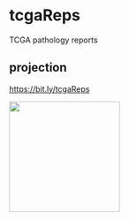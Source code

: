 # tcgaReps
TCGA pathology reports

## projection
https://bit.ly/tcgaReps

<img src="https://epiverse.github.io/cli/bit.ly_tcgaReps.png" width=200 height=200>

